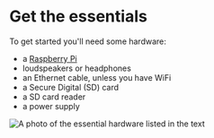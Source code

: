 # Get the essentials
To get started you'll need some hardware:

- a [Raspberry Pi](https://www.raspberrypi.com/)
- loudspeakers or headphones
- an Ethernet cable, unless you have WiFi
- a Secure Digital (SD) card
- a SD card reader
- a power supply

![A photo of the essential hardware listed in the text](/franpi/assets/images/hardware/essential-hardware-including-raspberry-pi-and-speakers.jpeg)
